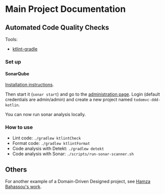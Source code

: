 # Main Project Documentation

## Automated Code Quality Checks

Tools:
* [ktlint-gradle](https://github.com/jlleitschuh/ktlint-gradle)

### Set up

#### SonarQube

[Installation instructions](https://sajidrahman.github.io/2018-06-06-install-sonar-on-macosx/).

Then start it (`sonar start`) and go to the [administration page](http://localhost:9000).
Login (default credentials are admin/admin) and create a new project named `todomvc-ddd-kotlin`.

You can now run sonar analysis locally.

### How to use

* Lint code: `./gradlew ktlintCheck`
* Format code: `./gradlew ktlintFormat`
* Code analysis with Detekt: `./gradlew detekt`
* Code analysis with Sonar: `./scripts/run-sonar-scanner.sh`

## Others

For another example of a Domain-Driven Designed project, see [Hamza Bahassou's work](https://github.com/B-hamza/spring-aggregate-example).
